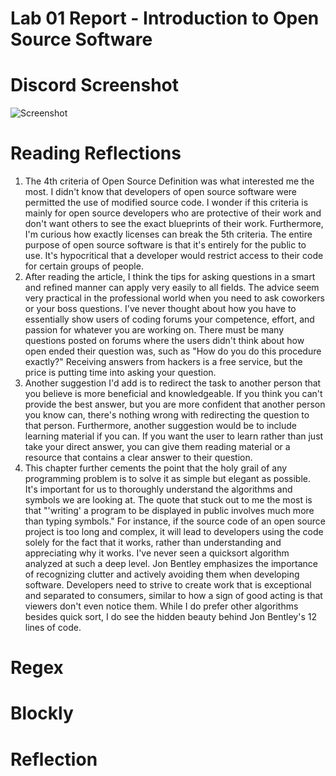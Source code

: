 # Lab 01 Report - Introduction to Open Source Software

# Discord Screenshot 
![Screenshot](https://user-images.githubusercontent.com/68397066/149561286-6e943c7b-5f9d-4b47-9e37-b3b99b63a116.png)

# Reading Reflections

1. The 4th criteria of Open Source Definition was what interested me the most. I didn't know that developers of open source software were permitted the use of modified source code. I wonder if this criteria is mainly for open source developers who are protective of their work and don't want others to see the exact blueprints of their work. Furthermore, I'm curious how exactly licenses can break the 5th criteria. The entire purpose of open source software is that it's entirely for the public to use. It's hypocritical that a developer would restrict access to their code for certain groups of people. 
2. After reading the article, I think the tips for asking questions in a smart and refined manner can apply very easily to all fields. The advice seem very practical in the professional world when you need to ask coworkers or your boss questions. I've never thought about how you have to essentially show users of coding forums your competence, effort, and passion for whatever you are working on. There must be many questions posted on forums where the users didn't think about how open ended their question was, such as "How do you do this procedure exactly?" Receiving answers from hackers is a free service, but the price is putting time into asking your question. 
3. Another suggestion I'd add is to redirect the task to another person that you believe is more beneficial and knowledgeable. If you think you can't provide the best answer, but you are more confident that another person you know can, there's nothing wrong with redirecting the question to that person. Furthermore, another suggestion would be to include learning material if you can. If you want the user to learn rather than just take your direct answer, you can give them reading material or a resource that contains a clear answer to their question. 
4. This chapter further cements the point that the holy grail of any programming problem is to solve it as simple but elegant as possible. It's important for us to thoroughly understand the algorithms and symbols we are looking at. The quote that stuck out to me the most is that "'writing' a program to be displayed in public involves much more than
typing symbols." For instance, if the source code of an open source project is too long and complex, it will lead to developers using the code solely for the fact that it works, rather than understanding and appreciating why it works. I've never seen a quicksort algorithm analyzed at such a deep level. Jon Bentley emphasizes the importance of recognizing clutter and actively avoiding them when developing software. Developers need to strive to create work that is exceptional and separated to consumers, similar to how a sign of good acting is that viewers don't even notice them. While I do prefer other algorithms besides quick sort, I do see the hidden beauty behind Jon Bentley's 12 lines of code. 

# Regex 

# Blockly 

# Reflection
